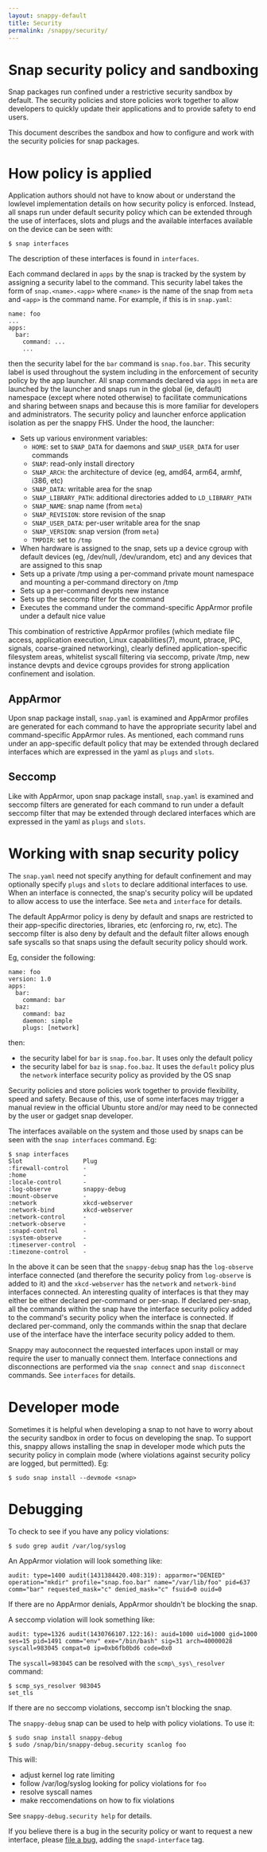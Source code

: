 ```yaml
---
layout: snappy-default
title: Security
permalink: /snappy/security/
---
```

# Snap security policy and sandboxing

Snap packages run confined under a restrictive security sandbox by default.
The security policies and store policies work together to allow developers to
quickly update their applications and to provide safety to end users.

This document describes the sandbox and how to configure and work with the security policies for snap
packages.

# How policy is applied
Application authors should not have to know about or understand the lowlevel
implementation details on how security policy is enforced. Instead, all snaps
run under default security policy which can be extended through the use of
interfaces, slots and plugs and the available interfaces available on the
device can be seen with:

    $ snap interfaces

The description of these interfaces is found in `interfaces`.

Each command declared in `apps` by the snap is tracked by the system by
assigning a security label to the command. This security label takes the form
of `snap.<name>.<app>` where `<name>` is the name of the snap from `meta`
and `<app>` is the command name. For example, if this is in `snap.yaml`:

    name: foo
    ...
    apps:
      bar:
        command: ...
        ...

then the security label for the `bar` command is `snap.foo.bar`. This security
label is used throughout the system including in the enforcement of security
policy by the app launcher. All snap commands declared via `apps` in `meta`
are launched by the launcher and snaps run in the global (ie, default)
namespace (except where noted otherwise) to facilitate communications and
sharing between snaps and because this is more familiar for developers and
administrators. The security policy and launcher enforce application isolation
as per the snappy FHS. Under the hood, the launcher:

* Sets up various environment variables:
    * `HOME`: set to `SNAP_DATA` for daemons and `SNAP_USER_DATA` for user
      commands
    * `SNAP`: read-only install directory
    * `SNAP_ARCH`: the architecture of device (eg, amd64, arm64, armhf, i386, etc)
    * `SNAP_DATA`: writable area for the snap
    * `SNAP_LIBRARY_PATH`: additional directories added to `LD_LIBRARY_PATH`
    * `SNAP_NAME`: snap name (from `meta`)
    * `SNAP_REVISION`: store revision of the snap
    * `SNAP_USER_DATA`: per-user writable area for the snap
    * `SNAP_VERSION`: snap version (from `meta`)
    * `TMPDIR`: set to `/tmp`
* When hardware is assigned to the snap, sets up a device cgroup with default
  devices (eg, /dev/null, /dev/urandom, etc) and any devices that are assigned
  to this snap
* Sets up a private /tmp using a per-command private mount namespace and
  mounting a per-command directory on /tmp
* Sets up a per-command devpts new instance
* Sets up the seccomp filter for the command
* Executes the command under the command-specific AppArmor profile under a
  default nice value

This combination of restrictive AppArmor profiles (which mediate file access,
application execution, Linux capabilities(7), mount, ptrace, IPC, signals,
coarse-grained networking), clearly defined application-specific filesystem
areas, whitelist syscall filtering via seccomp, private /tmp, new instance
devpts and device cgroups provides for strong application confinement and
isolation.

## AppArmor
Upon snap package install, `snap.yaml` is examined and AppArmor profiles are
generated for each command to have the appropriate security label and
command-specific AppArmor rules. As mentioned, each command runs under an
app-specific default policy that may be extended through declared interfaces
which are expressed in the yaml as `plugs` and `slots`.

## Seccomp
Like with AppArmor, upon snap package install, `snap.yaml` is examined and
seccomp filters are generated for each command to run under a default seccomp
filter that may be extended through declared interfaces which are expressed in
the yaml as `plugs` and `slots`.

# Working with snap security policy

The `snap.yaml` need not specify anything for default confinement and may
optionally specify `plugs` and `slots` to declare additional interfaces to use.
When an interface is connected, the snap's security policy will be updated to
allow access to use the interface. See `meta` and `interface` for
details.

The default AppArmor policy is deny by default and snaps are restricted to
their app-specific directories, libraries, etc (enforcing ro, rw, etc). The
seccomp filter is also deny by default and the default filter allows enough
safe syscalls so that snaps using the default security policy should work.

Eg, consider the following:

    name: foo
    version: 1.0
    apps:
      bar:
        command: bar
      baz:
        command: baz
        daemon: simple
        plugs: [network]

then:

* the security label for `bar` is `snap.foo.bar`. It uses only the default
  policy
* the security label for `baz` is `snap.foo.baz`. It uses the `default` policy plus the `network` interface security policy as provided by the OS snap

Security policies and store policies work together to provide flexibility,
speed and safety. Because of this, use of some interfaces may trigger a manual
review in the official Ubuntu store and/or may need to be connected by the user
or gadget snap developer.

The interfaces available on the system and those used by snaps can be seen with
the `snap interfaces` command. Eg:

    $ snap interfaces
    Slot                 Plug
    :firewall-control    -
    :home                -
    :locale-control      -
    :log-observe         snappy-debug
    :mount-observe       -
    :network             xkcd-webserver
    :network-bind        xkcd-webserver
    :network-control     -
    :network-observe     -
    :snapd-control       -
    :system-observe      -
    :timeserver-control  -
    :timezone-control    -

In the above it can be seen that the `snappy-debug` snap has the `log-observe`
interface connected (and therefore the security policy from `log-observe` is
added to it) and the `xkcd-webserver` has the `network` and `network-bind`
interfaces connected. An interesting quality of interfaces is that they may
either be either declared per-command or per-snap. If declared per-snap, all
the commands within the snap have the interface security policy added to the
command's security policy when the interface is connected. If declared
per-command, only the commands within the snap that declare use of the
interface have the interface security policy added to them.

Snappy may autoconnect the requested interfaces upon install or may require the
user to manually connect them. Interface connections and disconnections are
performed via the `snap connect` and `snap disconnect` commands. See
`interfaces` for details.

# Developer mode
Sometimes it is helpful when developing a snap to not have to worry about the
security sandbox in order to focus on developing the snap. To support this,
snappy allows installing the snap in developer mode which puts the security
policy in complain mode (where violations against security policy are logged,
but permitted). Eg:

    $ sudo snap install --devmode <snap>

# Debugging
To check to see if you have any policy violations:

    $ sudo grep audit /var/log/syslog

An AppArmor violation will look something like:

    audit: type=1400 audit(1431384420.408:319): apparmor="DENIED" operation="mkdir" profile="snap.foo.bar" name="/var/lib/foo" pid=637 comm="bar" requested_mask="c" denied_mask="c" fsuid=0 ouid=0

If there are no AppArmor denials, AppArmor shouldn't be blocking the snap.

A seccomp violation will look something like:

    audit: type=1326 audit(1430766107.122:16): auid=1000 uid=1000 gid=1000 ses=15 pid=1491 comm="env" exe="/bin/bash" sig=31 arch=40000028 syscall=983045 compat=0 ip=0xb6fb0bd6 code=0x0

The `syscall=983045` can be resolved with the `scmp\_sys\_resolver` command:

    $ scmp_sys_resolver 983045
    set_tls

If there are no seccomp violations, seccomp isn't blocking the snap.

The `snappy-debug` snap can be used to help with policy violations. To use it:

    $ sudo snap install snappy-debug
    $ sudo /snap/bin/snappy-debug.security scanlog foo

This will:

* adjust kernel log rate limiting
* follow /var/log/syslog looking for policy violations for `foo`
* resolve syscall names
* make reccomendations on how to fix violations

See `snappy-debug.security help` for details.

If you believe there is a bug in the security policy or want to request a new
interface, please [file a bug](https://bugs.launchpad.net/snappy/+filebug),
adding the `snapd-interface` tag.
